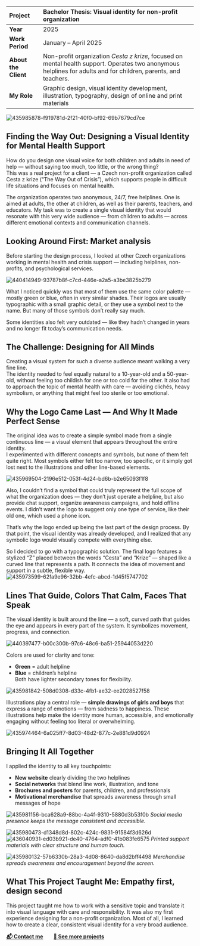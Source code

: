 | **Project**             | Bachelor Thesis: Visual identity for non-profit organization |
|:---------------------|:-----|
| **Year**             | 2025 |
| **Work Period**      | January – April 2025 |
| **About the Client** | Non-profit organization *Cesta z krize*, focused on mental health support. Operates two anonymous helplines for adults and for children, parents, and teachers. |
| **My Role**          | Graphic design, visual identity development, illustration, typography, design of online and print materials |

![435985878-f919781d-2f21-40f0-bf92-69b7679cd7ce](https://github.com/user-attachments/assets/c9b5e1a6-3f41-4a2e-b6d3-ceb3efb7fe89)


## Finding the Way Out: Designing a Visual Identity for Mental Health Support

How do you design one visual voice for both children and adults in need of help — without saying too much, too little, or the wrong thing?  
This was a real project for a client — a Czech non-profit organization called Cesta z krize (“The Way Out of Crisis”), which supports people in difficult life situations and focuses on mental health.

The organization operates two anonymous, 24/7, free helplines. One is aimed at adults, the other at children, as well as their parents, teachers, and educators. My task was to create a single visual identity that would resonate with this very wide audience — from children to adults — across different emotional contexts and communication channels.

## Looking Around First: Market analysis
Before starting the design process, I looked at other Czech organizations working in mental health and crisis support — including helplines, non-profits, and psychological services.

![440414949-93787b8f-c7cd-446e-a2a5-a3be3825b279](https://github.com/user-attachments/assets/c120556f-d26a-49d8-a1ac-de1d13233820)

What I noticed quickly was that most of them use the same color palette — mostly green or blue, often in very similar shades. Their logos are usually typographic with a small graphic detail, or they use a symbol next to the name. But many of those symbols don’t really say much.

Some identities also felt very outdated — like they hadn’t changed in years and no longer fit today’s communication needs. 

## The Challenge: Designing for All Minds

Creating a visual system for such a diverse audience meant walking a very fine line.  
The identity needed to feel equally natural to a 10-year-old and a 50-year-old,  without feeling too childish for one or too cold for the other. It also had to approach the topic of mental health with care — avoiding clichés, heavy symbolism, or anything that might feel too sterile or too emotional.



## Why the Logo Came Last — And Why It Made Perfect Sense

The original idea was to create a simple symbol made from a single continuous line — a visual element that appears throughout the entire identity.  
I experimented with different concepts and symbols, but none of them felt quite right. Most symbols either felt too narrow, too specific, or it simply got lost next to the illustrations and other line-based elements.

![435969504-2196e512-053f-4d24-bd6b-b2e65093f1f8](https://github.com/user-attachments/assets/c0b7e9ce-3c67-4575-a684-5a0c7be391b3)

Also, I couldn’t find a symbol that could truly represent the full scope of what the organization does — they don’t just operate a helpline, but also provide chat support, organize awareness campaigns, and hold offline events. I didn’t want the logo to suggest only one type of service, like their old one, which used a phone  icon. 

That’s why the logo ended up being the last part of the design process. By that point, the visual identity was already developed, and I realized that any symbolic logo would visually compete with everything else.

So I decided to go with a typographic solution. The final logo features a stylized “Z” placed between the words “Cesta” and “Krize” — shaped like a curved line that represents a path. It connects the idea of movement and support in a subtle, flexible way.
![435973599-62fa9e96-32bb-4efc-abcd-1d45f5747702](https://github.com/user-attachments/assets/6ef94a3d-0654-43df-b3f9-0feacfb1a069)


## Lines That Guide, Colors That Calm, Faces That Speak

The visual identity is built around the line — a soft, curved path that guides the eye and appears in every part of the system. It symbolizes movement, progress, and connection.

![440397477-b00c300b-97c6-48c6-ba51-25944053d220](https://github.com/user-attachments/assets/e5eb9efd-b3da-4688-955c-414574a0bd68)


Colors are used for clarity and tone:  
- **Green** = adult helpline  
- **Blue** = children’s helpline  
Both have lighter secondary tones for flexibility.

![435981842-508d0308-d33c-4fb1-ae32-ee2028527f58](https://github.com/user-attachments/assets/16a0d306-54cc-4db2-8f49-a5071b75b995)

Illustrations play a central role — **simple drawings of girls and boys** that express a range of emotions — from sadness to happiness. These illustrations help make the identity more human, accessible, and emotionally engaging without feeling too literal or overwhelming.

![435974464-6a025ff7-8d03-48d2-877c-2e881d9d0924](https://github.com/user-attachments/assets/bc7f92b6-f6b1-4baa-bb5d-d82f771f35e6)

## Bringing It All Together  
I applied the identity to all key touchpoints:

- **New website** clearly dividing the two helplines  
- **Social networks** that blend line work, illustration, and tone  
- **Brochures and posters** for parents, children, and professionals  
- **Motivational merchandise** that spreads awareness through small messages of hope

![435981156-bca628a9-88bc-4a4f-9310-5880d3b53f0b](https://github.com/user-attachments/assets/ee18935c-2d9a-4c4e-bf97-305d3f895dd6)
*Social media presence keeps the message consistent and accessible.*


![435980473-d1348d8d-802c-424c-9831-91584f3d626d](https://github.com/user-attachments/assets/0ec02279-c294-4639-8709-94ecbe913556)
![436040931-ed03b921-de40-4764-adf0-41b083fe6575](https://github.com/user-attachments/assets/9206bf5f-cf00-48b9-bc93-064a286e5808)
*Printed support materials with clear structure and human touch.*

![435980132-57b6330b-28a3-4d08-8640-da8d2bff4498](https://github.com/user-attachments/assets/67d4ca9a-c3fc-4504-ac22-e4a22e24323f)
*Merchandise spreads awareness and encouragement beyond the screen.*

## What This Project Taught Me: Empathy first, design second

This project taught me how to work with a sensitive topic and translate it into visual language with care and responsibility. It was also my first experience designing for a non-profit organization. Most of all, I learned how to create a clear, consistent visual identity for a very broad audience.

**[📬 Contact me](mailto:katesafrankova@gmail.com)**  **[📁 See more projects](02-first-impressions/index.md)**
